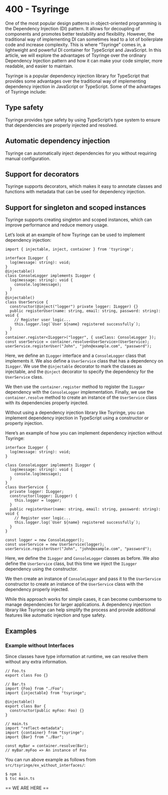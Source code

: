 # 400 - Tsyringe

One of the most popular design patterns in object-oriented programming is the Dependency Injection (DI) pattern. It allows for decoupling of components and promotes better testability and flexibility. However, the traditional way of implementing DI can sometimes lead to a lot of boilerplate code and increase complexity. This is where “Tsyringe” comes in, a lightweight and powerful DI container for TypeScript and JavaScript. In this article, we will explore the advantages of Tsyringe over the ordinary Dependency Injection pattern and how it can make your code simpler, more readable, and easier to maintain.

Tsyringe is a popular dependency injection library for TypeScript that provides some advantages over the traditional way of implementing dependency injection in JavaScript or TypeScript. Some of the advantages of Tsyringe include:

## Type safety
Tsyringe provides type safety by using TypeScript’s type system to ensure that dependencies are properly injected and resolved.

## Automatic dependency injection
Tsyringe can automatically inject dependencies for you without requiring manual configuration.

## Support for decorators
Tsyringe supports decorators, which makes it easy to annotate classes and functions with metadata that can be used for dependency injection.

## Support for singleton and scoped instances
Tsyringe supports creating singleton and scoped instances, which can improve performance and reduce memory usage.

Let’s look at an example of how Tsyringe can be used to implement dependency injection:

```
import { injectable, inject, container } from 'tsyringe';

interface ILogger {
  log(message: string): void;
}
@injectable()
class ConsoleLogger implements ILogger {
  log(message: string): void {
    console.log(message);
  }
}
@injectable()
class UserService {
  constructor(@inject("logger") private logger: ILogger) {}
  public registerUser(name: string, email: string, password: string): void {
    // Register user logic...
    this.logger.log(`User ${name} registered successfully`);
  }
}
container.register<ILogger>("logger", { useClass: ConsoleLogger });
const userService = container.resolve<UserService>(UserService);
userService.registerUser("John", "john@example.com", "password");
```

Here, we define an ```ILogger``` interface and a ```ConsoleLogger``` class that implements it. We also define a ```UserService``` class that has a dependency on ```ILogger```. We use the ```@injectable``` decorator to mark the classes as injectable, and the ```@inject``` decorator to specify the dependency for the ```UserService``` class.

We then use the ```container.register``` method to register the ```ILogger``` dependency with the ```ConsoleLogger``` implementation. Finally, we use the ```container.resolve``` method to create an instance of the ```UserService``` class with its dependencies properly injected.

Without using a dependency injection library like Tsyringe, you can implement dependency injection in TypeScript using a constructor or property injection.

Here’s an example of how you can implement dependency injection without Tsyringe:

```
interface ILogger {
  log(message: string): void;
}

class ConsoleLogger implements ILogger {
  log(message: string): void {
    console.log(message);
  }
}
class UserService {
  private logger: ILogger;
  constructor(logger: ILogger) {
    this.logger = logger;
  }
  public registerUser(name: string, email: string, password: string): void {
    // Register user logic...
    this.logger.log(`User ${name} registered successfully`);
  }
}

const logger = new ConsoleLogger();
const userService = new UserService(logger);
userService.registerUser("John", "john@example.com", "password");
```

Here, we define the ```ILogger``` and ```ConsoleLogger``` classes as before. We also define the ```UserService``` class, but this time we inject the ```ILogger``` dependency using the constructor.

We then create an instance of ```ConsoleLogger``` and pass it to the ```UserService``` constructor to create an instance of the ```UserService``` class with the dependency properly injected.

While this approach works for simple cases, it can become cumbersome to manage dependencies for larger applications. A dependency injection library like Tsyringe can help simplify the process and provide additional features like automatic injection and type safety.

## Examples

### Example without Interfaces

Since classes have type information at runtime, we can resolve them without any extra information.

```
// Foo.ts
export class Foo {}
```

```
// Bar.ts
import {Foo} from "./Foo";
import {injectable} from "tsyringe";

@injectable()
export class Bar {
  constructor(public myFoo: Foo) {}
}
```

```
// main.ts
import "reflect-metadata";
import {container} from "tsyringe";
import {Bar} from "./Bar";

const myBar = container.resolve(Bar);
// myBar.myFoo => An instance of Foo
```

You can run above example as follows from ```src/tsyringe/ex_without_interfaces/```:

```
$ npm i
$ tsc main.ts
```

== WE ARE HERE ==
